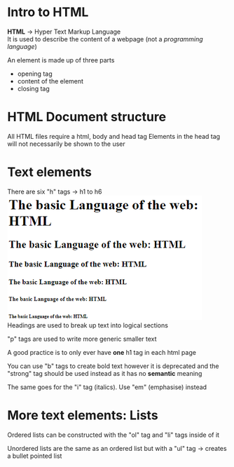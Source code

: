 # Intro to HTML

**HTML** -> Hyper Text Markup Language  
It is used to describe the content of a webpage (not a _programming language_)

An element is made up of three parts

- opening tag
- content of the element
- closing tag

# HTML Document structure

All HTML files require a html, body and head tag
Elements in the head tag will not necessarily be shown to the user

# Text elements

There are six "h" tags -> h1 to h6![](20230523104552.png)  
Headings are used to break up text into logical sections

"p" tags are used to write more generic smaller text

A good practice is to only ever have **one** h1 tag in each html page

You can use "b" tags to create bold text however it is deprecated and the "strong" tag should be used instead as it has no **semantic** meaning

The same goes for the "i" tag (italics). Use "em" (emphasise) instead

# More text elements: Lists

Ordered lists can be constructed with the "ol" tag and "li" tags inside of it

Unordered lists are the same as an ordered list but with a "ul" tag -> creates a bullet pointed list
